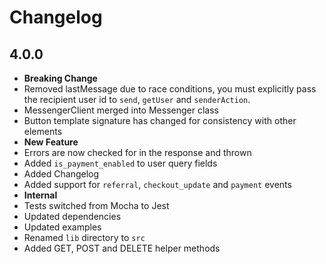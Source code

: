 # Changelog
## 4.0.0

 * **Breaking Change**
  * Removed lastMessage due to race conditions, you must explicitly pass the
   recipient user id to `send`, `getUser` and `senderAction`.
  * MessengerClient merged into Messenger class
  * Button template signature has changed for consistency with other elements
 * **New Feature**
  * Errors are now checked for in the response and thrown
  * Added `is_payment_enabled` to user query fields
  * Added Changelog
  * Added support for `referral`, `checkout_update` and `payment` events
 * **Internal**
  * Tests switched from Mocha to Jest 
  * Updated dependencies
  * Updated examples
  * Renamed `lib` directory to `src`
  * Added GET, POST and DELETE helper methods
